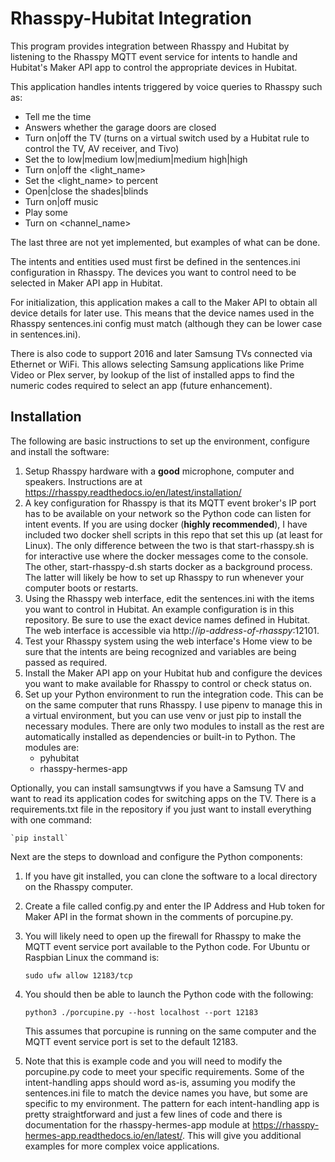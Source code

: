 # Rhasspy-Hubitat Integration

This program provides integration between Rhasspy and Hubitat by listening to the Rhasspy MQTT event service for intents to handle and Hubitat's Maker API app to control the appropriate devices in Hubitat.

This application handles intents triggered by voice queries to Rhasspy such as:

* Tell me the time
* Answers whether the garage doors are closed
* Turn on|off the TV (turns on a virtual switch used by a Hubitat rule to control the TV, AV receiver, and Tivo)
* Set the <fan name> to low|medium low|medium|medium high|high
* Turn on|off the <light_name>
* Set the <light_name> to <number> percent
* Open|close the shades|blinds
* Turn on|off music
* Play some <music genre or playlist>
* Turn on <channel_name>
    
The last three are not yet implemented, but examples of what can be done.

The intents and entities used must first be defined in the sentences.ini configuration in Rhasspy.
The devices you want to control need to be selected in Maker API app in Hubitat.

For initialization, this application makes a call to the Maker API to obtain all device details for later use. This means that the device names used in the Rhasspy sentences.ini config must match (although they can be lower case in sentences.ini).

There is also code to support 2016 and later Samsung TVs connected via Ethernet or WiFi. This allows selecting Samsung applications like Prime Video or Plex server, by lookup of the list of installed apps to find the numeric codes required to select an app (future enhancement).

## Installation

The following are basic instructions to set up the environment, configure and install the software:
1. Setup Rhasspy hardware with a **good** microphone, computer and speakers. Instructions are at https://rhasspy.readthedocs.io/en/latest/installation/
2. A key configuration for Rhasspy is that its MQTT event broker's IP port has to be available on your network so the Python code can listen for intent events. If you are using docker (**highly recommended**), I have included two docker shell scripts in this repo that set this up (at least for Linux). The only difference between the two is that start-rhasspy.sh is for interactive use where the docker messages come to the console. The other, start-rhasspy-d.sh starts docker as a background process. The latter will likely be how to set up Rhasspy to run whenever your computer boots or restarts.
3. Using the Rhasspy web interface, edit the sentences.ini with the items you want to control in Hubitat. An example configuration is in this repository. Be sure to use the exact device names defined in Hubitat. The web interface is accessible via http://*ip-address-of-rhasspy*:12101.
4. Test your Rhasspy system using the web interface's Home view to be sure that the intents are being recognized and variables are being passed as required.
5. Install the Maker API app on your Hubitat hub and configure the devices you want to make available for Rhasspy to control or check status on.
4. Set up your Python environment to run the integration code. This can be on the same computer that runs Rhasspy. I use pipenv to manage this in a virtual environment, but you can use venv or just pip to install the necessary modules. There are only two modules to install as the rest are automatically installed as dependencies or built-in to Python. The modules are:
    * pyhubitat
    * rhasspy-hermes-app

Optionally, you can install samsungtvws if you have a Samsung TV and want to read its application codes for switching apps on the TV. There is a requirements.txt file in the repository if you just want to install everything with one command:
    
    `pip install`

Next are the steps to download and configure the Python components:
    
1. If you have git installed, you can clone the software to a local directory on the Rhasspy computer.
2. Create a file called config.py and enter the IP Address and Hub token for Maker API in the format shown in the comments of porcupine.py.
3. You will likely need to open up the firewall for Rhasspy to make the MQTT event service port available to the Python code. For Ubuntu or Raspbian Linux the command is:
    
    `sudo ufw allow 12183/tcp`
    
4. You should then be able to launch the Python code with the following:
    
    `python3 ./porcupine.py --host localhost --port 12183`
    
   This assumes that porcupine is running on the same computer and the MQTT event service port is set to the default 12183.
5. Note that this is example code and you will need to modify the porcupine.py code to meet your specific requirements. Some of the intent-handling apps should word as-is, assuming you modify the sentences.ini file to match the device names you have, but some are specific to my environment. The pattern for each intent-handling app is pretty straightforward and just a few lines of code and there is documentation for the rhasspy-hermes-app module at https://rhasspy-hermes-app.readthedocs.io/en/latest/. This will give you additional examples for more complex voice applications.

    

    

    


    
